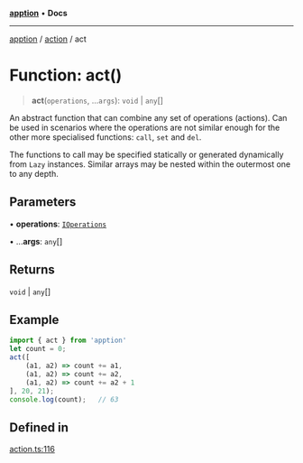 [**apption**](../../README.md) • **Docs**

***

[apption](../../modules.md) / [action](../README.md) / act

# Function: act()

> **act**(`operations`, ...`args`): `void` \| `any`[]

An abstract function that can combine any set of operations (actions). 
Can be used in scenarios where the operations are not similar enough for the 
other more specialised functions: `call`, `set` and `del`.

The functions to call may be specified statically or generated dynamically 
from `Lazy` instances. Similar arrays may be nested within the outermost one to 
any depth.

## Parameters

• **operations**: [`IOperations`](../type-aliases/IOperations.md)

• ...**args**: `any`[]

## Returns

`void` \| `any`[]

## Example

```ts
import { act } from 'apption'
let count = 0;
act([
    (a1, a2) => count += a1,
    (a1, a2) => count += a2,
    (a1, a2) => count += a2 + 1
], 20, 21);
console.log(count);   // 63
```

## Defined in

[action.ts:116](https://github.com/mksunny1/apption/blob/1b614adcd1980e91a6414cd2431809f5010e6ec2/src/action.ts#L116)

